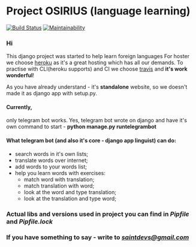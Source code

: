 # Project OSIRIUS (language learning)
[![Build Status](https://travis-ci.org/stPhoenix/projecttango.svg?branch=master)](https://travis-ci.org/stPhoenix/project_osirius)
[![Maintainability](https://api.codeclimate.com/v1/badges/04f4306c223fd14809a7/maintainability)](https://codeclimate.com/github/stPhoenix/project_osirius/maintainability)

### Hi
This django project was started to help learn foreign languages
For hoster we choose [heroku](http://heroku.com/) as it's a great hosting which has all our demands.
To practise with CLI(heroku supports) and CI we choose [travis](https://travis-ci.org/) and **it's work wonderful**!

As you have already understand - it's **standalone** website, so we doesn't made it as django app with setup.py.

#### Currently,
only telegram bot works. Yes, telegram bot wrote on django and have it's own command to start - **python manage.py runtelegrambot** 

#### What telegram bot (and also it's core - django app linguist) can do:
- search words in it's own lists;
- translate words over internet;
- add words to your words list;
- help you learn words with exercises:
    - match word with translation;
    - match translation with word;
    - look at the word and type translation;
    - look at the translation and type word;


### Actual libs and versions used in project you can find in *Pipfile* and *Pipfile.lock*


### If you have something to say - write to *saintdevs@gmail.com*
